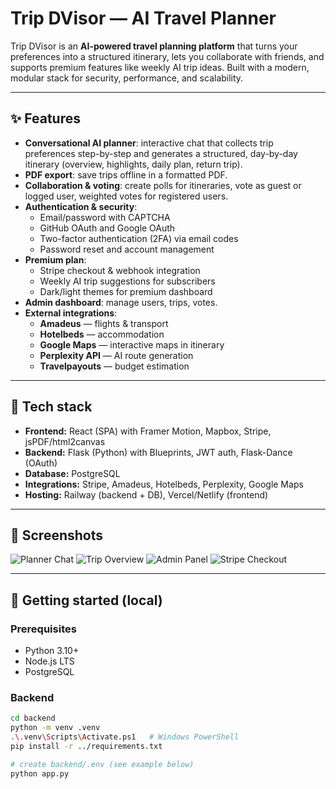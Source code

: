 # Trip DVisor — AI Travel Planner

Trip DVisor is an **AI-powered travel planning platform** that turns your preferences into a structured itinerary, lets you collaborate with friends, and supports premium features like weekly AI trip ideas. Built with a modern, modular stack for security, performance, and scalability.

---

## ✨ Features

- **Conversational AI planner**: interactive chat that collects trip preferences step-by-step and generates a structured, day-by-day itinerary (overview, highlights, daily plan, return trip).
- **PDF export**: save trips offline in a formatted PDF.
- **Collaboration & voting**: create polls for itineraries, vote as guest or logged user, weighted votes for registered users.
- **Authentication & security**:
  - Email/password with CAPTCHA
  - GitHub OAuth and Google OAuth
  - Two-factor authentication (2FA) via email codes
  - Password reset and account management
- **Premium plan**:
  - Stripe checkout & webhook integration
  - Weekly AI trip suggestions for subscribers
  - Dark/light themes for premium dashboard
- **Admin dashboard**: manage users, trips, votes.
- **External integrations**:
  - **Amadeus** — flights & transport
  - **Hotelbeds** — accommodation
  - **Google Maps** — interactive maps in itinerary
  - **Perplexity API** — AI route generation
  - **Travelpayouts** — budget estimation

---

## 🧱 Tech stack

- **Frontend:** React (SPA) with Framer Motion, Mapbox, Stripe, jsPDF/html2canvas
- **Backend:** Flask (Python) with Blueprints, JWT auth, Flask-Dance (OAuth)
- **Database:** PostgreSQL
- **Integrations:** Stripe, Amadeus, Hotelbeds, Perplexity, Google Maps
- **Hosting:** Railway (backend + DB), Vercel/Netlify (frontend)

---

## 📸 Screenshots

![Planner Chat](screenshots/planner_chat.png)
![Trip Overview](screenshots/trip_overview.png)
![Admin Panel](screenshots/admin_panel.png)
![Stripe Checkout](screenshots/stripe_checkout.png)

---

## 🚀 Getting started (local)

### Prerequisites
- Python 3.10+
- Node.js LTS
- PostgreSQL

### Backend

```bash
cd backend
python -m venv .venv
.\.venv\Scripts\Activate.ps1   # Windows PowerShell
pip install -r ../requirements.txt

# create backend/.env (see example below)
python app.py
